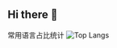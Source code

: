 ## Hi there 👋

<!--
**yedg/yedg** is a ✨ _special_ ✨ repository because its `README.md` (this file) appears on your GitHub profile.

Here are some ideas to get you started:

- 🔭 I’m currently working on ...
- 🌱 I’m currently learning ...
- 👯 I’m looking to collaborate on ...
- 🤔 I’m looking for help with ...
- 💬 Ask me about ...
- 📫 How to reach me: ...
- 😄 Pronouns: ...
- ⚡ Fun fact: ...
-->

常用语言占比统计
![Top Langs](https://github-readme-stats.vercel.app/api/top-langs/?username=yedg&layout=compact&theme=tokyonight)
